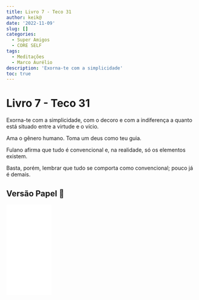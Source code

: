 ```yaml
---
title: Livro 7 - Teco 31
author: keik@
date: '2022-11-09'
slug: []
categories:
  - Super Amigos
  - CORE SELF
tags:
  - Meditações
  - Marco Aurélio
description: 'Exorna-te com a simplicidade'
toc: true
---
```


# Livro 7 - Teco 31 

Exorna-te com a simplicidade, com o decoro e com a indiferença a quanto está situado entre a virtude e o vício. 

Ama o gênero humano. Toma um deus como teu guia. 

Fulano afirma que tudo é convencional e, na realidade, só os elementos existem. 

Basta, porém, lembrar que tudo se comporta como convencional; pouco já é demais.



## Versão Papel :book:
<iframe style="width:120px;height:240px;" marginwidth="0" marginheight="0" scrolling="no" frameborder="0" src="//ws-na.amazon-adsystem.com/widgets/q?ServiceVersion=20070822&OneJS=1&Operation=GetAdHtml&MarketPlace=BR&source=ss&ref=as_ss_li_til&ad_type=product_link&tracking_id=mundodekeika-20&language=pt_BR&marketplace=amazon&region=BR&placement=B092FVY4BB&asins=B092FVY4BB&linkId=37c5ec14221f61f811029aa88b520891&show_border=true&link_opens_in_new_window=true"></iframe>